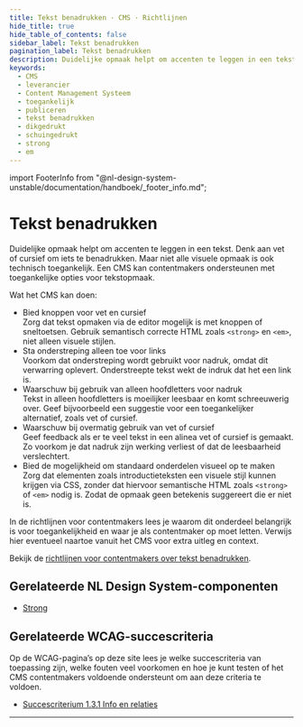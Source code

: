 ```yaml
---
title: Tekst benadrukken · CMS · Richtlijnen
hide_title: true
hide_table_of_contents: false
sidebar_label: Tekst benadrukken
pagination_label: Tekst benadrukken
description: Duidelijke opmaak helpt om accenten te leggen in een tekst. Denk aan vet of cursief om iets te benadrukken. Maar niet alle visuele opmaak is ook technisch toegankelijk. Een CMS kan contentmakers ondersteunen met toegankelijke opties voor tekstopmaak.
keywords:
  - CMS
  - leverancier
  - Content Management Systeem
  - toegankelijk
  - publiceren
  - tekst benadrukken
  - dikgedrukt
  - schuingedrukt
  - strong
  - em
---
```


<!-- @license CC0-1.0 -->

import FooterInfo from "@nl-design-system-unstable/documentation/handboek/\_footer_info.md";

# Tekst benadrukken

Duidelijke opmaak helpt om accenten te leggen in een tekst. Denk aan vet of cursief om iets te benadrukken. Maar niet alle visuele opmaak is ook technisch toegankelijk. Een CMS kan contentmakers ondersteunen met toegankelijke opties voor tekstopmaak.

Wat het CMS kan doen:

- Bied knoppen voor vet en cursief  
  Zorg dat tekst opmaken via de editor mogelijk is met knoppen of sneltoetsen. Gebruik semantisch correcte HTML zoals `<strong>` en `<em>`, niet alleen visuele stijlen.
- Sta onderstreping alleen toe voor links  
  Voorkom dat onderstreping wordt gebruikt voor nadruk, omdat dit verwarring oplevert. Onderstreepte tekst wekt de indruk dat het een link is.
- Waarschuw bij gebruik van alleen hoofdletters voor nadruk  
  Tekst in alleen hoofdletters is moeilijker leesbaar en komt schreeuwerig over. Geef bijvoorbeeld een suggestie voor een toegankelijker alternatief, zoals vet of cursief.
- Waarschuw bij overmatig gebruik van vet of cursief  
  Geef feedback als er te veel tekst in een alinea vet of cursief is gemaakt. Zo voorkom je dat nadruk zijn werking verliest of dat de leesbaarheid verslechtert.
- Bied de mogelijkheid om standaard onderdelen visueel op te maken  
  Zorg dat elementen zoals introductieteksten een visuele stijl kunnen krijgen via CSS, zonder dat hiervoor semantische HTML zoals `<strong>` of `<em>` nodig is. Zodat de opmaak geen betekenis suggereert die er niet is.

In de richtlijnen voor contentmakers lees je waarom dit onderdeel belangrijk is voor toegankelijkheid en waar je als contentmaker op moet letten. Verwijs hier eventueel naartoe vanuit het CMS voor extra uitleg en context.

Bekijk de [richtlijnen voor contentmakers over tekst benadrukken](/richtlijnen/content/tekstopmaak/tekst-benadrukken).

## Gerelateerde NL Design System-componenten

- [Strong](/strong)

## Gerelateerde WCAG-succescriteria

Op de WCAG-pagina’s op deze site lees je welke succescriteria van toepassing zijn, welke fouten veel voorkomen en hoe je kunt testen of het CMS contentmakers voldoende ondersteunt om aan deze criteria te voldoen.

- [Succescriterium 1.3.1 Info en relaties](/wcag/1.3.1)

---

<FooterInfo />
